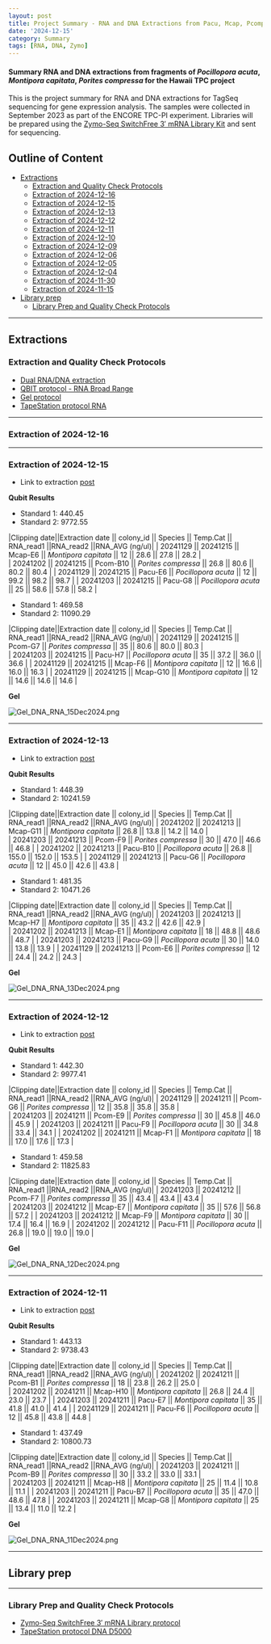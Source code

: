 ```yaml
---
layout: post
title: Project Summary - RNA and DNA Extractions from Pacu, Mcap, Pcomp - Hawai TPC Project
date: '2024-12-15'
category: Summary
tags: [RNA, DNA, Zymo]
---
```


#### Summary RNA and DNA extractions from fragments of _Pocillopora acuta_, _Montipora capitata_, _Porites compressa_ for the Hawaii TPC project

This is the project summary for RNA and DNA extractions for TagSeq sequencing for gene expression analysis. The samples were collected in September 2023 as part of the ENCORE TPC-PI experiment. Libraries will be prepared using the [Zymo-Seq SwitchFree 3′ mRNA Library Kit](https://www.zymoresearch.com/products/zymo-seq-switchfree-3-mrna-library-kit) and sent for sequencing.

## Outline of Content

- [Extractions](#extractions)
  - [Extraction and Quality Check Protocols](#extraction-and-quality-check-protocols)
  - [Extraction of 2024-12-16](#extraction-of-2024-12-16)
  - [Extraction of 2024-12-15](#2024-12-15)
  - [Extraction of 2024-12-13](#2024-12-13)
  - [Extraction of 2024-12-12](#2024-12-12)
  - [Extraction of 2024-12-11](#2024-12-11)
  - [Extraction of 2024-12-10](#2024-12-10)
  - [Extraction of 2024-12-09](#2024-12-09)
  - [Extraction of 2024-12-06](#2024-12-06)
  - [Extraction of 2024-12-05](#2024-12-05)
  - [Extraction of 2024-12-04](#2024-12-04)
  - [Extraction of 2024-11-30](#2024-11-30)
  - [Extraction of 2024-11-15](#2024-11-15)
- [Library prep](#library-prep)
  - [Library Prep and Quality Check Protocols](#library-prep-and-quality-check-protocols)

---
## Extractions

### Extraction and Quality Check Protocols

- [Dual RNA/DNA extraction](https://fscucchia-labnotebooks.github.io/FScucchia_Putnam_Lab_Notebook/DNA-RNA-extraction-Zymo-kit/)
- [QBIT protocol - RNA Broad Range](https://github.com/meschedl/MESPutnam_Open_Lab_Notebook/blob/master/_posts/2019-03-08-Qubit-Protocol.md)
- [Gel protocol](https://github.com/Kterpis/Putnam_Lab_Notebook/blob/master/_posts/2021-10-08-20211008-RNA-DNA-extractions-from-E5-project.md)
- [TapeStation protocol RNA](https://github.com/meschedl/MESPutnam_Open_Lab_Notebook/blob/master/_posts/2019-03-07-RNA-TapeStation-Protocol.md)

---
### Extraction of 2024-12-16

---
### Extraction of 2024-12-15

- Link to extraction [post](https://fscucchia-labnotebooks.github.io/FScucchia_Putnam_Lab_Notebook/DNA-RNA-Hawaii-TPCA11/)

**Qubit Results**
- Standard 1: 440.45
- Standard 2: 9772.55

|Clipping date||Extraction date || colony_id || Species || Temp.Cat || RNA_read1 ||RNA_read2 ||RNA_AVG (ng/ul)|
| 20241129 || 20241215 || Mcap-E6 || *Montipora capitata*  || 12  ||  28.6    || 27.8      || 28.2 |           
| 20241202 || 20241215 || Pcom-B10 || *Porites compressa* || 26.8 || 80.6  || 80.2   || 80.4   |
| 20241129 || 20241215 || Pacu-E6 || *Pocillopora acuta* || 12 ||  99.2    ||  98.2   || 98.7   |
| 20241203 || 20241215 || Pacu-G8 || *Pocillopora acuta* || 25 ||  58.6  || 57.8  ||  58.2    |

- Standard 1: 469.58
- Standard 2: 11090.29

|Clipping date||Extraction date || colony_id || Species || Temp.Cat || RNA_read1 ||RNA_read2 ||RNA_AVG (ng/ul)|
| 20241129 || 20241215 || Pcom-G7 || *Porites compressa* ||  35  ||  80.6   ||  80.0    ||  80.3    |           
| 20241203 || 20241215 || Pacu-H7 || *Pocillopora acuta* || 35  ||  37.2   ||  36.0    ||  36.6   |
| 20241129 || 20241215 || Mcap-F6 || *Montipora capitata* || 12  ||  16.6   ||   16.0  ||  16.3   |
| 20241129 || 20241215 || Mcap-G10 || *Montipora capitata* || 12  || 14.6  ||  14.6   ||  14.6  |

**Gel**

![Gel_DNA_RNA_15Dec2024.png](https://github.com/FScucchia-LabNotebooks/FScucchia_Putnam_Lab_Notebook/blob/master/images/Gel_DNA_RNA_15Dec2024.png?raw=true)

---

### Extraction of 2024-12-13

- Link to extraction [post](https://fscucchia-labnotebooks.github.io/FScucchia_Putnam_Lab_Notebook/DNA-RNA-Hawaii-TPCA10/)

**Qubit Results**

- Standard 1: 448.39
- Standard 2: 10241.59

|Clipping date||Extraction date || colony_id || Species || Temp.Cat || RNA_read1 ||RNA_read2 ||RNA_AVG (ng/ul)|
| 20241202 || 20241213 || Mcap-G11 || *Montipora capitata*  || 26.8  ||  13.8    || 14.2      || 14.0   |           
| 20241203 || 20241213 || Pcom-F9 || *Porites compressa* || 30 || 47.0   || 46.6   || 46.8   |
| 20241202 || 20241213 || Pacu-B10 || *Pocillopora acuta* || 26.8 ||  155.0    ||  152.0   || 153.5   |
| 20241129 || 20241213 || Pacu-G6 || *Pocillopora acuta* || 12 ||  45.0   || 42.6  || 43.8    |

- Standard 1: 481.35
- Standard 2: 10471.26

|Clipping date||Extraction date || colony_id || Species || Temp.Cat || RNA_read1 ||RNA_read2 ||RNA_AVG (ng/ul)|
| 20241203 || 20241213 || Mcap-H7 || *Montipora capitata* ||  35  ||  43.2   ||  42.6    ||  42.9    |           
| 20241202 || 20241213 || Mcap-E1 || *Montipora capitata* || 18  ||  48.8   ||  48.6    ||  48.7   |
| 20241203 || 20241213 || Pacu-G9 || *Pocillopora acuta* || 30  ||  14.0   ||   13.8  ||  13.9   |
| 20241129 || 20241213 || Pcom-E6 || *Porites compressa* || 12  || 24.4  ||  24.2   ||  24.3  |

**Gel**

![Gel_DNA_RNA_13Dec2024.png](https://github.com/FScucchia-LabNotebooks/FScucchia_Putnam_Lab_Notebook/blob/master/images/Gel_DNA_RNA_13Dec2024.png?raw=true)

---

### Extraction of 2024-12-12

- Link to extraction [post](https://fscucchia-labnotebooks.github.io/FScucchia_Putnam_Lab_Notebook/DNA-RNA-Hawaii-TPCA9/)

**Qubit Results**

- Standard 1: 442.30
- Standard 2: 9977.41

|Clipping date||Extraction date || colony_id || Species || Temp.Cat || RNA_read1 ||RNA_read2 ||RNA_AVG (ng/ul)|
| 20241129 || 20241211 || Pcom-G6 || *Porites compressa*  || 12  ||  35.8    || 35.8      || 35.8   |           
| 20241203 || 20241211 || Pcom-E9 || *Porites compressa* || 30 || 45.8    || 46.0   || 45.9   |
| 20241203 || 20241211 || Pacu-F9 || *Pocillopora acuta* || 30 ||  34.8    ||  33.4   || 34.1   |
| 20241202 || 20241211 || Mcap-F1 || *Montipora capitata* || 18  ||  17.0   || 17.6   || 17.3    |

- Standard 1: 459.58
- Standard 2: 11825.83

|Clipping date||Extraction date || colony_id || Species || Temp.Cat || RNA_read1 ||RNA_read2 ||RNA_AVG (ng/ul)|
| 20241203 || 20241212 || Pcom-F7 || *Porites compressa* ||  35  ||  43.4   ||  43.4    ||   43.4    |           
| 20241203 || 20241212 || Mcap-E7 || *Montipora capitata* || 35  ||  57.6   ||  56.8    ||  57.2   |
| 20241203 || 20241212 || Mcap-F9 || *Montipora capitata* || 30  ||  17.4   ||   16.4   ||  16.9   |
| 20241202 || 20241212 || Pacu-F11 || *Pocillopora acuta* || 26.8  || 19.0   ||  19.0   ||  19.0  |

**Gel**

![Gel_DNA_RNA_12Dec2024.png](https://github.com/FScucchia-LabNotebooks/FScucchia_Putnam_Lab_Notebook/blob/master/images/Gel_DNA_RNA_12Dec2024.png?raw=true)

---

### Extraction of 2024-12-11

- Link to extraction [post](https://fscucchia-labnotebooks.github.io/FScucchia_Putnam_Lab_Notebook/DNA-RNA-Hawaii-TPCA8/)

**Qubit Results**

- Standard 1: 443.13
- Standard 2: 9738.43

|Clipping date||Extraction date || colony_id || Species || Temp.Cat || RNA_read1 ||RNA_read2 ||RNA_AVG (ng/ul)|
| 20241202 || 20241211 || Pcom-B1 || *Porites compressa*  || 18  ||  23.8    || 26.2      || 25.0   |           
| 20241202 || 20241211 || Mcap-H10 || *Montipora capitata* || 26.8 || 24.4    || 23.0   || 23.7   |
| 20241203 || 20241211 || Pacu-E7 || *Montipora capitata* || 35 ||  41.8    ||  41.0   ||  41.4  |
| 20241129 || 20241211 || Pacu-F6 || *Pocillopora acuta* || 12  ||  45.8   || 43.8   || 44.8    |

- Standard 1: 437.49
- Standard 2: 10800.73

|Clipping date||Extraction date || colony_id || Species || Temp.Cat || RNA_read1 ||RNA_read2 ||RNA_AVG (ng/ul)|
| 20241203 || 20241211 || Pcom-B9 || *Porites compressa* ||  30  || 33.2    ||   33.0   ||  33.1    |           
| 20241203 || 20241211 || Mcap-H8 || *Montipora capitata* || 25  ||  11.4  ||  10.8    || 11.1    |
| 20241203 || 20241211 || Pacu-B7 || *Pocillopora acuta* || 35  || 47.0   ||  48.6     || 47.8   |
| 20241203 || 20241211 || Mcap-G8 || *Montipora capitata* || 25  ||  13.4 ||  11.0     || 12.2    |

**Gel**

![Gel_DNA_RNA_11Dec2024.png](https://github.com/FScucchia-LabNotebooks/FScucchia_Putnam_Lab_Notebook/blob/master/images/Gel_DNA_RNA_11Dec2024.png?raw=true)


---




## Library prep

---
### Library Prep and Quality Check Protocols

- [Zymo-Seq SwitchFree 3′ mRNA Library protocol](https://github.com/JillAshey/JillAshey_Putnam_Lab_Notebook/blob/master/_posts/2024-03-29-Zymo-SwitchFree.md)
- [TapeStation protocol DNA D5000](https://github.com/meschedl/MESPutnam_Open_Lab_Notebook/blob/master/_posts/2019-07-30-DNA-Tapestation.md)
